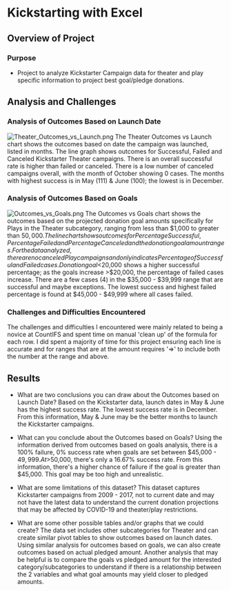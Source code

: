 # Kickstarting with Excel
## Overview of Project

### Purpose
* Project to analyze Kickstarter Campaign data for theater and play specific information to project best goal/pledge donations.

## Analysis and Challenges

### Analysis of Outcomes Based on Launch Date
![Theater_Outcomes_vs_Launch.png](path/to/Theater_Outcomes_vs_Launch.png)
The Theater Outcomes vs Launch chart shows the outcomes based on date the campaign was launched, listed in months.  The line graph shows outcomes for Successful, Failed and Canceled Kickstarter Theater campaigns. There is an overall successful rate is higher than failed or canceled.  There is a low number of canceled campaigns overall, with the month of October showing 0 cases.  The months with highest success is in May (111) & June (100); the lowest is in December.

### Analysis of Outcomes Based on Goals
![Outcomes_vs_Goals.png](path/to/Outcomes_vs_Goals.png)
The Outcomes vs Goals chart shows the outcomes based on the projected donation goal amounts specifically for Plays in the Theater subcategory, ranging from less than $1,000 to greater than $50,000.  The line chart shows outcomes for Percentage Successful, Percentage Failed and Percentage Canceled and the donation goal amount ranges.  For the data analyzed, there are no canceled Play campaigns and only indicates Percentage of Successful and Failed cases.  Donation goal <$20,000 shows a higher successful percentage; as the goals increase >$20,000, the percentage of failed cases increase.  There are a few cases (4) in the $35,000 - $39,999 range that are successful and maybe exceptions.  The lowest success and highest failed percentage is found at $45,000 - $49,999 where all cases failed.

### Challenges and Difficulties Encountered
The challenges and difficulties I encountered were mainly related to being a novice at CountIFS and spent time on manual 'clean up' of the formula for each row.  I did spent a majority of time for this project ensuring each line is accurate and for ranges that are at the amount requires '=>' to include both the number at the range and above.  

## Results

- What are two conclusions you can draw about the Outcomes based on Launch Date?  Based on the Kickstarter data, launch dates in May & June has the highest success rate.  The lowest success rate is in December.  From this information, May & June may be the better months to launch the Kickstarter campaigns. 

- What can you conclude about the Outcomes based on Goals?  Using the information derived from outcomes based on goals analysis, there is a 100% failure, 0% success rate when goals are set between $45,000 - $49,999.  At >$50,000, there's only a 16.67% success rate.  From this information, there's a higher chance of failure if the goal is greater than $45,000.  This goal may be too high and unrealistic.

- What are some limitations of this dataset?  This dataset captures Kickstarter campaigns from 2009 - 2017, not to current date and may not have the latest data to understand the current donation projections that may be affected by COVID-19 and theater/play restrictions.    

- What are some other possible tables and/or graphs that we could create?  The data set includes other subcategories for Theater and can create similar pivot tables to show outcomes based on launch dates.  Using similar analysis for outcomes based on goals, we can also create outcomes based on actual pledged amount.  Another analysis that may be helpful is to compare the goals vs pledged amount for the interested category/subcategories to understand if there is a relationship between the 2 variables and what goal amounts may yield closer to pledged amounts.
